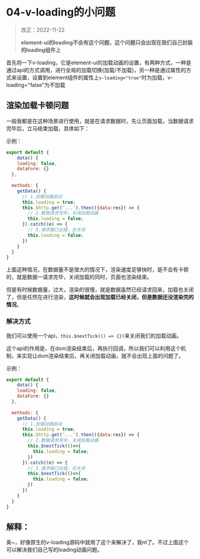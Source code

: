 # 04-v-loading的小问题

>改正：2022-11-22
>
>**element-ui的loading不会有这个问题，这个问题只会出现在我们自己封装的loading组件上**



首先将一下v-loading，它是element-ui的加载动画的设置，有两种方式，一种是通过api的方式调用，进行全局的加载切换(加载/不加载)，另一种是通过属性的方式来设置，设置到element组件的属性上`v-loading="true"`时为加载，v-loading="false"为不加载



## 渲染加载卡顿问题

一般我都是在这种场景进行使用，就是在请求数据时，先让页面加载，当数据请求完毕后，立马结束加载，具体如下：



示例：

```js
export default {
	data() {
    loading: false,
    dataForm: {}
  },
  
  methods: {
    getData() {
      // 1.加载动画启动
      this.loading = true;
      this.$http.get('...').then(({data:res}) => {
        // 2.数据请求完毕，关闭加载动画
        this.loading = false;
      }).catch((e) => {
        // 3.请求接口出错，也关闭
        this.loading = false;
      })
    }
  }
}
```



上面这种情况，在数据量不是很大的情况下，渲染速度足够快时，是不会有卡顿的，就是数据一请求完毕，关闭加载的同时，页面也渲染结束。



但是有时候数据量，过大，渲染的很慢，就是数据虽然已经请求回来，加载也关闭了，但是任然在进行渲染，**这时候就会出现加载已经关闭，但是数据还没渲染完的情况**。



### 解决方式

我们可以使用一个api，`this.$nextTick(() => {})`来关闭我们的加载动画。

这个api的作用是，在dom渲染结束后，再执行回调，所以我们可以利用这个机制，来实现让dom渲染结束后，再关闭加载动画，就不会出现上面的问题了。



示例：

```js
export default {
	data() {
    loading: false,
    dataForm: {}
  },
  
  methods: {
    getData() {
      // 1.加载动画启动
      this.loading = true;
      this.$http.get('...').then(({data:res}) => {
        // 2.数据请求完毕，关闭加载动画
        this.$nextTick(()=>{
          this.loading = false;
        })
      }).catch((e) => {
        // 3.请求接口出错，也关闭
        this.$nextTick(()=>{
          this.loading = false;
        })
      })
    }
  }
}
```



## 解释：

奥~，好像原生的v-loading源码中就用了这个来解决了，我nt了。不过上面这个可以解决我们自己写的loading动画问题。